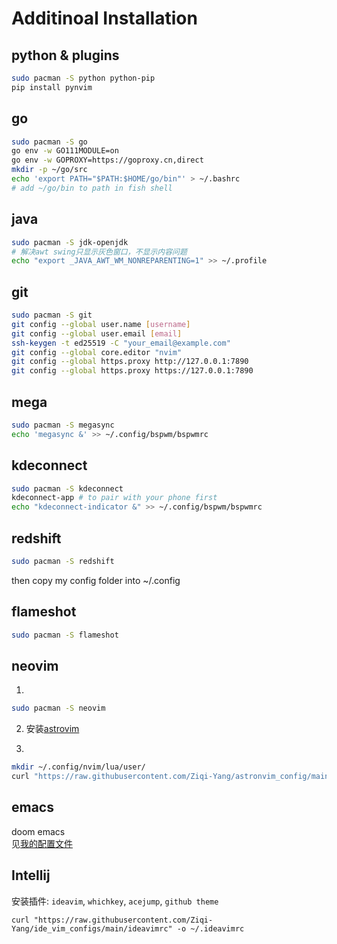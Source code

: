 # Additinoal Installation

## python & plugins

```bash
sudo pacman -S python python-pip
pip install pynvim
```

## go

```bash
sudo pacman -S go
go env -w GO111MODULE=on
go env -w GOPROXY=https://goproxy.cn,direct
mkdir -p ~/go/src
echo 'export PATH="$PATH:$HOME/go/bin"' > ~/.bashrc
# add ~/go/bin to path in fish shell
```

## java

```bash
sudo pacman -S jdk-openjdk
# 解决awt swing只显示灰色窗口，不显示内容问题
echo "export _JAVA_AWT_WM_NONREPARENTING=1" >> ~/.profile
```


## git

```bash
sudo pacman -S git
git config --global user.name [username]
git config --global user.email [email]
ssh-keygen -t ed25519 -C "your_email@example.com"
git config --global core.editor "nvim"
git config --global https.proxy http://127.0.0.1:7890
git config --global https.proxy https://127.0.0.1:7890
```

## mega

```bash
sudo pacman -S megasync
echo 'megasync &' >> ~/.config/bspwm/bspwmrc
```

## kdeconnect

```bash
sudo pacman -S kdeconnect
kdeconnect-app # to pair with your phone first
echo "kdeconnect-indicator &" >> ~/.config/bspwm/bspwmrc
```

## redshift

```bash
sudo pacman -S redshift
```
then copy my config folder into ~/.config

## flameshot

```bash
sudo pacman -S flameshot
```

## neovim

1. 
```bash
sudo pacman -S neovim
```

2. 安装[astrovim](https://astronvim.github.io/)  

3.
```bash
mkdir ~/.config/nvim/lua/user/
curl "https://raw.githubusercontent.com/Ziqi-Yang/astronvim_config/main/init.lua" -o ~/.config/nvim/lua/user/init.lua
```

## emacs
doom emacs  
见[我的配置文件](https://github.com/Ziqi-Yang/.doom.d)  


## Intellij

安装插件: `ideavim`, `whichkey`, `acejump`, `github theme`

```shell
curl "https://raw.githubusercontent.com/Ziqi-Yang/ide_vim_configs/main/ideavimrc" -o ~/.ideavimrc
```

